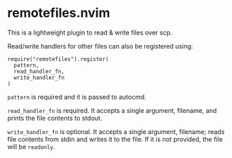 # remotefiles.nvim

This is a lightweight plugin to read & write files over scp.

Read/write handlers for other files can also be registered using:

```
require("remotefiles").register(
  pattern,
  read_handler_fn,
  write_handler_fn
)
```

`pattern` is required and it is passed to autocmd.

`read_handler_fn` is required. It accepts a single argument, filename, and
prints the file contents to stdout.

`write_handler_fn` is optional. It accepts a single argument, filename; reads
file contents from stdin and writes it to the file. If it is not provided, the
file will be `readonly`.
